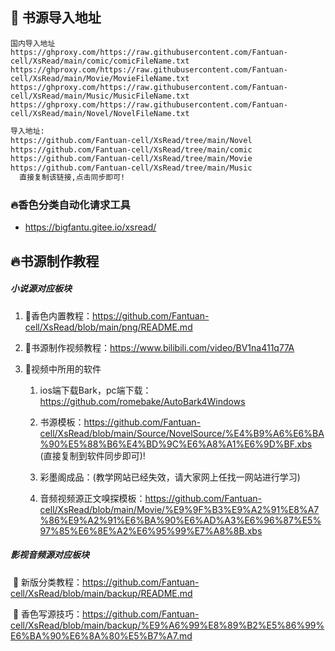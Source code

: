 ## 📖 书源导入地址 

```
国内导入地址
https://ghproxy.com/https://raw.githubusercontent.com/Fantuan-cell/XsRead/main/comic/comicFileName.txt
https://ghproxy.com/https://raw.githubusercontent.com/Fantuan-cell/XsRead/main/Movie/MovieFileName.txt
https://ghproxy.com/https://raw.githubusercontent.com/Fantuan-cell/XsRead/main/Music/MusicFileName.txt
https://ghproxy.com/https://raw.githubusercontent.com/Fantuan-cell/XsRead/main/Novel/NovelFileName.txt

```



```tex
导入地址:
https://github.com/Fantuan-cell/XsRead/tree/main/Novel
https://github.com/Fantuan-cell/XsRead/tree/main/comic
https://github.com/Fantuan-cell/XsRead/tree/main/Movie
https://github.com/Fantuan-cell/XsRead/tree/main/Music
  直接复制该链接,点击同步即可!
```

### :fire:香色分类自动化请求工具

  - https://bigfantu.gitee.io/xsread/

## :fire:书源制作教程
##### 小说源对应板块

1. :large_orange_diamond:香色内置教程：https://github.com/Fantuan-cell/XsRead/blob/main/png/README.md

2. :large_orange_diamond:书源制作视频教程：https://www.bilibili.com/video/BV1na411q77A

  

3. :large_orange_diamond:视频中所用的软件
     1. ios端下载Bark，pc端下载：https://github.com/romebake/AutoBark4Windows

     2. 书源模板：https://github.com/Fantuan-cell/XsRead/blob/main/Source/NovelSource/%E4%B9%A6%E6%BA%90%E5%88%B6%E4%BD%9C%E6%A8%A1%E6%9D%BF.xbs (直接复制到软件同步即可)!

     3. 彩墨阁成品：(教学网站已经失效，请大家网上任找一网站进行学习)

     4. 音频视频源正文嗅探模板：https://github.com/Fantuan-cell/XsRead/blob/main/Movie/%E9%9F%B3%E9%A2%91%E8%A7%86%E9%A2%91%E6%BA%90%E6%AD%A3%E6%96%87%E5%97%85%E6%8E%A2%E6%95%99%E7%A8%8B.xbs
     
        

##### 影视音频源对应板块

​	:pushpin: 新版分类教程：https://github.com/Fantuan-cell/XsRead/blob/main/backup/README.md

​	:pushpin: 香色写源技巧：https://github.com/Fantuan-cell/XsRead/blob/main/backup/%E9%A6%99%E8%89%B2%E5%86%99%E6%BA%90%E6%8A%80%E5%B7%A7.md









